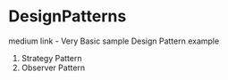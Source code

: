 # DesignPatterns

medium link - 
Very Basic sample Design Pattern example 

1. Strategy Pattern
2. Observer Pattern
